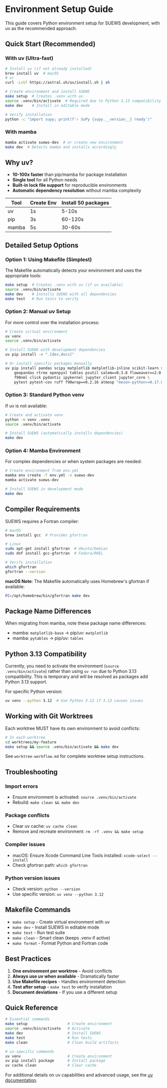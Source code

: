 # Environment Setup Guide

This guide covers Python environment setup for SUEWS development, with uv as the recommended approach.

## Quick Start (Recommended)

### With uv (Ultra-fast)

```bash
# Install uv (if not already installed)
brew install uv  # macOS
# or
curl -LsSf https://astral.sh/uv/install.sh | sh

# Create environment and install SUEWS
make setup  # Creates .venv with uv
source .venv/bin/activate  # Required due to Python 3.13 compatibility
make dev    # Install in editable mode

# Verify installation
python -c "import supy; print(f'✓ SuPy {supy.__version__} ready')"
```

### With mamba

```bash
mamba activate suews-dev  # or create new environment
make dev  # Detects mamba and installs accordingly
```

## Why uv?

- **10-100x faster** than pip/mamba for package installation
- **Single tool** for all Python needs
- **Built-in lock file support** for reproducible environments
- **Automatic dependency resolution** without mamba complexity

| Tool | Create Env | Install 50 packages |
|------|------------|-------------------|
| uv | 1s | 5-10s |
| pip | 3s | 60-120s |
| mamba | 5s | 30-60s |

## Detailed Setup Options

### Option 1: Using Makefile (Simplest)

The Makefile automatically detects your environment and uses the appropriate tools:

```bash
make setup  # Creates .venv with uv (if uv available)
source .venv/bin/activate
make dev    # Installs SUEWS with all dependencies
make test   # Run tests to verify
```

### Option 2: Manual uv Setup

For more control over the installation process:

```bash
# Create virtual environment
uv venv
source .venv/bin/activate

# Install SUEWS with development dependencies
uv pip install -e ".[dev,docs]"

# Or install specific packages manually
uv pip install pandas scipy matplotlib matplotlib-inline scikit-learn scikit-image \
    geopandas rtree openpyxl tables psutil salem==0.3.8 floweaver==2.0.0 \
    f90nml click pydantic ipykernel jupyter_client jupyter_core \
    pytest pytest-cov ruff f90wrap==0.2.16 atmosp "meson-python>=0.17.0"
```

### Option 3: Standard Python venv

If uv is not available:

```bash
# Create and activate venv
python -m venv .venv
source .venv/bin/activate

# Install SUEWS (automatically installs dependencies)
make dev
```

### Option 4: Mamba Environment

For complex dependencies or when system packages are needed:

```bash
# Create environment from env.yml
mamba env create -f env.yml -n suews-dev
mamba activate suews-dev

# Install SUEWS in development mode
make dev
```

## Compiler Requirements

SUEWS requires a Fortran compiler:

```bash
# macOS
brew install gcc  # Provides gfortran

# Linux
sudo apt-get install gfortran  # Ubuntu/Debian
sudo dnf install gcc-gfortran  # Fedora/RHEL

# Verify installation
which gfortran
gfortran --version
```

**macOS Note**: The Makefile automatically uses Homebrew's gfortran if available:
```bash
FC=/opt/homebrew/bin/gfortran make dev
```

## Package Name Differences

When migrating from mamba, note these package name differences:
- mamba: `matplotlib-base` → pip/uv: `matplotlib`
- mamba: `pytables` → pip/uv: `tables`

## Python 3.13 Compatibility

Currently, you need to activate the environment (`source .venv/bin/activate`) rather than using `uv run` due to Python 3.13 compatibility. This is temporary and will be resolved as packages add Python 3.13 support.

For specific Python version:
```bash
uv venv --python 3.12  # Use Python 3.12 if 3.13 causes issues
```

## Working with Git Worktrees

Each worktree MUST have its own environment to avoid conflicts:

```bash
# In each worktree
cd worktrees/my-feature
make setup && source .venv/bin/activate && make dev
```

See `worktree-workflow.md` for complete worktree setup instructions.

## Troubleshooting

### Import errors
- Ensure environment is activated: `source .venv/bin/activate`
- Rebuild: `make clean && make dev`

### Package conflicts
- Clear uv cache: `uv cache clean`
- Remove and recreate environment: `rm -rf .venv && make setup`

### Compiler issues
- macOS: Ensure Xcode Command Line Tools installed: `xcode-select --install`
- Check gfortran path: `which gfortran`

### Python version issues
- Check version: `python --version`
- Use specific version: `uv venv --python 3.12`

## Makefile Commands

- `make setup` - Create virtual environment with uv
- `make dev` - Install SUEWS in editable mode
- `make test` - Run test suite
- `make clean` - Smart clean (keeps .venv if active)
- `make format` - Format Python and Fortran code

## Best Practices

1. **One environment per worktree** - Avoid conflicts
2. **Always use uv when available** - Dramatically faster
3. **Use Makefile recipes** - Handles environment detection
4. **Test after setup** - `make test` to verify installation
5. **Document deviations** - If you use a different setup

## Quick Reference

```bash
# Essential commands
make setup                  # Create environment
source .venv/bin/activate   # Activate
make dev                    # Install SUEWS
make test                   # Run tests
make clean                  # Clean build artifacts

# uv-specific commands
uv venv                     # Create environment
uv pip install package      # Install package
uv cache clean              # Clear cache
```

For additional details on uv capabilities and advanced usage, see the [uv documentation](https://github.com/astral-sh/uv).